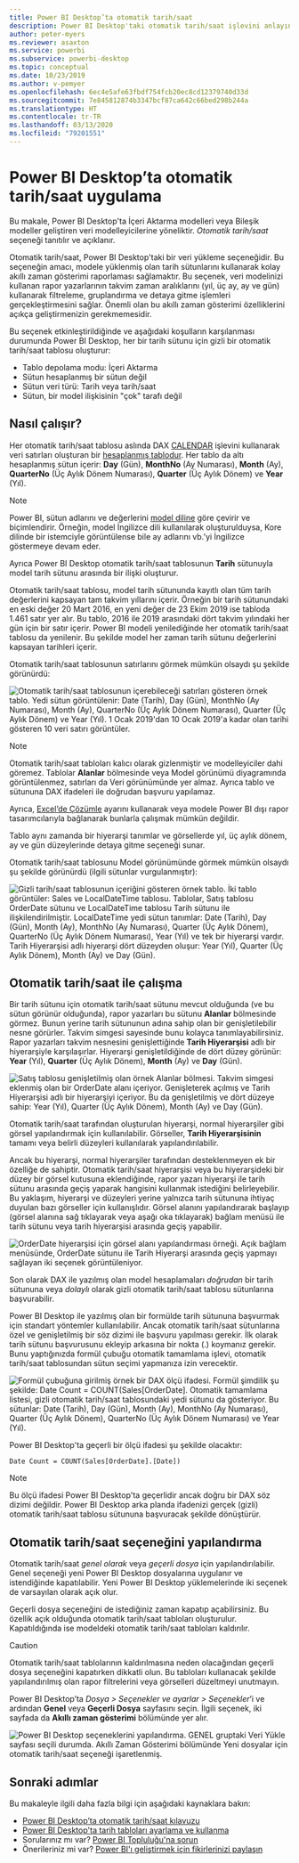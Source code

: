 ```yaml
---
title: Power BI Desktop’ta otomatik tarih/saat
description: Power BI Desktop'taki otomatik tarih/saat işlevini anlayın.
author: peter-myers
ms.reviewer: asaxton
ms.service: powerbi
ms.subservice: powerbi-desktop
ms.topic: conceptual
ms.date: 10/23/2019
ms.author: v-pemyer
ms.openlocfilehash: 6ec4e5afe63fbdf754fcb20ec8cd12379740d33d
ms.sourcegitcommit: 7e845812874b3347bcf87ca642c66bed298b244a
ms.translationtype: HT
ms.contentlocale: tr-TR
ms.lasthandoff: 03/13/2020
ms.locfileid: "79201551"
---
```

# <a name="apply-auto-datetime-in-power-bi-desktop"></a>Power BI Desktop’ta otomatik tarih/saat uygulama

Bu makale, Power BI Desktop'ta İçeri Aktarma modelleri veya Bileşik modeller geliştiren veri modelleyicilerine yöneliktir. _Otomatik tarih/saat_ seçeneği tanıtılır ve açıklanır.

Otomatik tarih/saat, Power BI Desktop'taki bir veri yükleme seçeneğidir. Bu seçeneğin amacı, modele yüklenmiş olan tarih sütunlarını kullanarak kolay akıllı zaman gösterimi raporlaması sağlamaktır. Bu seçenek, veri modelinizi kullanan rapor yazarlarının takvim zaman aralıklarını (yıl, üç ay, ay ve gün) kullanarak filtreleme, gruplandırma ve detaya gitme işlemleri gerçekleştirmesini sağlar. Önemli olan bu akıllı zaman gösterimi özelliklerini açıkça geliştirmenizin gerekmemesidir.

Bu seçenek etkinleştirildiğinde ve aşağıdaki koşulların karşılanması durumunda Power BI Desktop, her bir tarih sütunu için gizli bir otomatik tarih/saat tablosu oluşturur:

- Tablo depolama modu: İçeri Aktarma
- Sütun hesaplanmış bir sütun değil
- Sütun veri türü: Tarih veya tarih/saat
- Sütun, bir model ilişkisinin "çok" tarafı değil

## <a name="how-it-works"></a>Nasıl çalışır?

Her otomatik tarih/saat tablosu aslında DAX [CALENDAR](/dax/calendar-function-dax) işlevini kullanarak veri satırları oluşturan bir [hesaplanmış tablodur](desktop-calculated-tables.md). Her tablo da altı hesaplanmış sütun içerir: **Day** (Gün), **MonthNo** (Ay Numarası), **Month** (Ay), **QuarterNo** (Üç Aylık Dönem Numarası), **Quarter** (Üç Aylık Dönem) ve **Year** (Yıl).

> [!NOTE]
> Power BI, sütun adlarını ve değerlerini [model diline](supported-languages-countries-regions.md#choose-the-language-for-the-model-in-power-bi-desktop) göre çevirir ve biçimlendirir. Örneğin, model İngilizce dili kullanılarak oluşturulduysa, Kore dilinde bir istemciyle görüntülense bile ay adlarını vb.’yi İngilizce göstermeye devam eder.

Ayrıca Power BI Desktop otomatik tarih/saat tablosunun **Tarih** sütunuyla model tarih sütunu arasında bir ilişki oluşturur.

Otomatik tarih/saat tablosu, model tarih sütununda kayıtlı olan tüm tarih değerlerini kapsayan tam takvim yıllarını içerir. Örneğin bir tarih sütunundaki en eski değer 20 Mart 2016, en yeni değer de 23 Ekim 2019 ise tabloda 1.461 satır yer alır. Bu tablo, 2016 ile 2019 arasındaki dört takvim yılındaki her gün için bir satır içerir. Power BI modeli yenilediğinde her otomatik tarih/saat tablosu da yenilenir. Bu şekilde model her zaman tarih sütunu değerlerini kapsayan tarihleri içerir.

Otomatik tarih/saat tablosunun satırlarını görmek mümkün olsaydı şu şekilde görünürdü:

![Otomatik tarih/saat tablosunun içerebileceği satırları gösteren örnek tablo. Yedi sütun görüntülenir: Date (Tarih), Day (Gün), MonthNo (Ay Numarası), Month (Ay), QuarterNo (Üç Aylık Dönem Numarası), Quarter (Üç Aylık Dönem) ve Year (Yıl). 1 Ocak 2019'dan 10 Ocak 2019'a kadar olan tarihi gösteren 10 veri satırı görüntüler.](media/desktop-auto-date-time/auto-date-time-hidden-table-example-rows.png)

> [!NOTE]
> Otomatik tarih/saat tabloları kalıcı olarak gizlenmiştir ve modelleyiciler dahi göremez. Tablolar **Alanlar** bölmesinde veya Model görünümü diyagramında görüntülenmez, satırları da Veri görünümünde yer almaz. Ayrıca tablo ve sütununa DAX ifadeleri ile doğrudan başvuru yapılamaz.
>
> Ayrıca, [Excel’de Çözümle](service-analyze-in-excel.md) ayarını kullanarak veya modele Power BI dışı rapor tasarımcılarıyla bağlanarak bunlarla çalışmak mümkün değildir.

Tablo aynı zamanda bir hiyerarşi tanımlar ve görsellerde yıl, üç aylık dönem, ay ve gün düzeylerinde detaya gitme seçeneği sunar.

Otomatik tarih/saat tablosunu Model görünümünde görmek mümkün olsaydı şu şekilde görünürdü (ilgili sütunlar vurgulanmıştır):

![Gizli tarih/saat tablosunun içeriğini gösteren örnek tablo. İki tablo görüntüler: Sales ve LocalDateTime tablosu. Tablolar, Satış tablosu OrderDate sütunu ve LocalDateTime tablosu Tarih sütunu ile ilişkilendirilmiştir. LocalDateTime yedi sütun tanımlar: Date (Tarih), Day (Gün), Month (Ay), MonthNo (Ay Numarası), Quarter (Üç Aylık Dönem), QuarterNo (Üç Aylık Dönem Numarası), Year (Yıl) ve tek bir hiyerarşi vardır. Tarih Hiyerarşisi adlı hiyerarşi dört düzeyden oluşur: Year (Yıl), Quarter (Üç Aylık Dönem), Month (Ay) ve Day (Gün).](media/desktop-auto-date-time/auto-date-time-hidden-table-example-diagram.png)

## <a name="work-with-auto-datetime"></a>Otomatik tarih/saat ile çalışma

Bir tarih sütunu için otomatik tarih/saat sütunu mevcut olduğunda (ve bu sütun görünür olduğunda), rapor yazarları bu sütunu **Alanlar** bölmesinde görmez. Bunun yerine tarih sütununun adına sahip olan bir genişletilebilir nesne görürler. Takvim simgesi sayesinde bunu kolayca tanımlayabilirsiniz. Rapor yazarları takvim nesnesini genişlettiğinde **Tarih Hiyerarşisi** adlı bir hiyerarşiyle karşılaşırlar. Hiyerarşi genişletildiğinde de dört düzey görünür: **Year** (Yıl), **Quarter** (Üç Aylık Dönem), **Month** (Ay) ve **Day** (Gün).

![Satış tablosu genişletilmiş olan örnek Alanlar bölmesi. Takvim simgesi eklenmiş olan bir OrderDate alanı içeriyor. Genişleterek açılmış ve Tarih Hiyerarşisi adlı bir hiyerarşiyi içeriyor. Bu da genişletilmiş ve dört düzeye sahip: Year (Yıl), Quarter (Üç Aylık Dönem), Month (Ay) ve Day (Gün).](media/desktop-auto-date-time/auto-date-time-fields-pane-example.png)

Otomatik tarih/saat tarafından oluşturulan hiyerarşi, normal hiyerarşiler gibi görsel yapılandırmak için kullanılabilir. Görseller, **Tarih Hiyerarşisinin** tamamı veya belirli düzeyleri kullanılarak yapılandırılabilir.

Ancak bu hiyerarşi, normal hiyerarşiler tarafından desteklenmeyen ek bir özelliğe de sahiptir. Otomatik tarih/saat hiyerarşisi veya bu hiyerarşideki bir düzey bir görsel kutusuna eklendiğinde, rapor yazarı hiyerarşi ile tarih sütunu arasında geçiş yaparak hangisini kullanmak istediğini belirleyebilir. Bu yaklaşım, hiyerarşi ve düzeyleri yerine yalnızca tarih sütununa ihtiyaç duyulan bazı görseller için kullanışlıdır. Görsel alanını yapılandırarak başlayıp (görsel alanına sağ tıklayarak veya aşağı oka tıklayarak) bağlam menüsü ile tarih sütunu veya tarih hiyerarşisi arasında geçiş yapabilir.

![OrderDate hiyerarşisi için görsel alanı yapılandırması örneği. Açık bağlam menüsünde, OrderDate sütunu ile Tarih Hiyerarşi arasında geçiş yapmayı sağlayan iki seçenek görüntüleniyor.](media/desktop-auto-date-time/auto-date-time-configure-visuals-fields.png)

Son olarak DAX ile yazılmış olan model hesaplamaları _doğrudan_ bir tarih sütununa veya _dolaylı_ olarak gizli otomatik tarih/saat tablosu sütunlarına başvurabilir.

Power BI Desktop ile yazılmış olan bir formülde tarih sütununa başvurmak için standart yöntemler kullanılabilir. Ancak otomatik tarih/saat sütunlarına özel ve genişletilmiş bir söz dizimi ile başvuru yapılması gerekir. İlk olarak tarih sütunu başvurusunu ekleyip arkasına bir nokta (.) koymanız gerekir. Bunu yaptığınızda formül çubuğu otomatik tamamlama işlevi, otomatik tarih/saat tablosundan sütun seçimi yapmanıza izin verecektir.

![Formül çubuğuna girilmiş örnek bir DAX ölçü ifadesi. Formül şimdilik şu şekilde: Date Count = COUNT(Sales[OrderDate]. Otomatik tamamlama listesi, gizli otomatik tarih/saat tablosundaki yedi sütunu da gösteriyor. Bu sütunlar: Date (Tarih), Day (Gün), Month (Ay), MonthNo (Ay Numarası), Quarter (Üç Aylık Dönem), QuarterNo (Üç Aylık Dönem Numarası) ve Year (Yıl).](media/desktop-auto-date-time/auto-date-time-dax-auto-complete.png)

Power BI Desktop'ta geçerli bir ölçü ifadesi şu şekilde olacaktır:

```dax
Date Count = COUNT(Sales[OrderDate].[Date])
```

> [!NOTE]
> Bu ölçü ifadesi Power BI Desktop'ta geçerlidir ancak doğru bir DAX söz dizimi değildir. Power BI Desktop arka planda ifadenizi gerçek (gizli) otomatik tarih/saat tablosu sütununa başvuracak şekilde dönüştürür.

## <a name="configure-auto-datetime-option"></a>Otomatik tarih/saat seçeneğini yapılandırma

Otomatik tarih/saat _genel olarak_ veya _geçerli dosya_ için yapılandırılabilir. Genel seçeneği yeni Power BI Desktop dosyalarına uygulanır ve istendiğinde kapatılabilir. Yeni Power BI Desktop yüklemelerinde iki seçenek de varsayılan olarak açık olur.

Geçerli dosya seçeneğini de istediğiniz zaman kapatıp açabilirsiniz. Bu özellik açık olduğunda otomatik tarih/saat tabloları oluşturulur. Kapatıldığında ise modeldeki otomatik tarih/saat tabloları kaldırılır.

> [!CAUTION]
> Otomatik tarih/saat tablolarının kaldırılmasına neden olacağından geçerli dosya seçeneğini kapatırken dikkatli olun. Bu tabloları kullanacak şekilde yapılandırılmış olan rapor filtrelerini veya görselleri düzeltmeyi unutmayın.

Power BI Desktop’ta _Dosya > Seçenekler ve ayarlar > Seçenekler_’i ve ardından **Genel** veya **Geçerli Dosya** sayfasını seçin. İlgili seçenek, iki sayfada da **Akıllı zaman gösterimi** bölümünde yer alır.

![Power BI Desktop seçeneklerini yapılandırma. GENEL gruptaki Veri Yükle sayfası seçili durumda. Akıllı Zaman Gösterimi bölümünde Yeni dosyalar için otomatik tarih/saat seçeneği işaretlenmiş.](media/desktop-auto-date-time/auto-date-time-configure-global-options.png)

## <a name="next-steps"></a>Sonraki adımlar

Bu makaleyle ilgili daha fazla bilgi için aşağıdaki kaynaklara bakın:

- [Power BI Desktop’ta otomatik tarih/saat kılavuzu](guidance/auto-date-time.md)
- [Power BI Desktop'ta tarih tabloları ayarlama ve kullanma](desktop-date-tables.md)
- Sorularınız mı var? [Power BI Topluluğu'na sorun](https://community.powerbi.com/)
- Önerileriniz mi var? [Power BI'ı geliştirmek için fikirlerinizi paylaşın](https://ideas.powerbi.com/)
